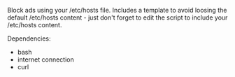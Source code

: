 Block ads using your /etc/hosts file. Includes a template to avoid loosing the default /etc/hosts content - just don't forget to edit the script to include your /etc/hosts content.

Dependencies:
- bash
- internet connection
- curl
